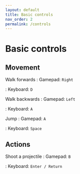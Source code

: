```yaml
---
layout: default
title: Basic controls
nav_order: 2
permalink: /controls
---
```


# Basic controls

## Movement

Walk forwards
: Gamepad: `Right`


: Keyboard: `D`

Walk backwards
: Gamepad: `Left`

: Keyboard: `A`

Jump
: Gamepad: `A`

: Keyboard: `Space`

## Actions

Shoot a projectile
: Gamepad: `B`

: Keyboard: `Enter / Return`
